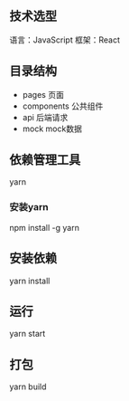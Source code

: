 ## 技术选型
语言：JavaScript
框架：React

## 目录结构
- pages 页面
- components 公共组件
- api 后端请求
- mock mock数据

## 依赖管理工具
yarn

### 安装yarn
npm install -g yarn

## 安装依赖
yarn install

## 运行
yarn start

## 打包
yarn build





